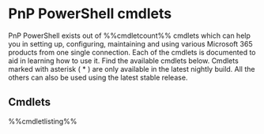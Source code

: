 # PnP PowerShell cmdlets

PnP PowerShell exists out of %%cmdletcount%% cmdlets which can help you in setting up, configuring, maintaining and using various Microsoft 365 products from one single connection. Each of the cmdlets is documented to aid in learning how to use it. Find the available cmdlets below. Cmdlets marked with asterisk ( * ) are only available in the latest nightly build. All the others can also be used using the latest stable release.

## Cmdlets

%%cmdletlisting%%